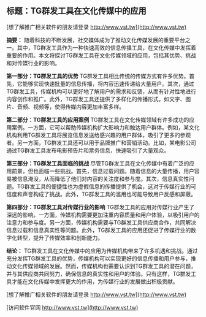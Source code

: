 ## **标题：TG群发工具在文化传媒中的应用**

[想了解推广相关软件的朋友请登录 http://www.vst.tw](http://www.vst.tw)

**摘要：**
随着科技的不断发展，社交媒体成为了推动文化传媒发展的重要平台之一。其中，TG群发工具作为一种快速高效的信息传播工具，在文化传媒中发挥着重要的作用。本文将探讨TG群发工具在文化传媒领域的应用，包括其优势、挑战和对传媒行业的影响。

**第一部分：TG群发工具的优势**
TG群发工具相比传统的传媒方式有许多优势。首先，它能够实现快速批量的信息传播，将内容迅速传递给大量用户。其次，通过TG群发工具，传媒机构可以更好地了解用户的需求和反馈，从而有针对性地进行内容创作和推广。此外，TG群发工具还提供了多样化的传播形式，如文字、图片、音频、视频等，使得传媒内容更加丰富多样。

**第二部分：TG群发工具的应用案例**
TG群发工具在文化传媒领域有许多成功的应用案例。一方面，它可以帮助传媒机构扩大影响力和触达用户群体。例如，某文化机构利用TG群发工具将展览信息发送给感兴趣的用户群体，吸引了更多的参观者。另一方面，TG群发工具还可以用于品牌推广和营销活动。比如，某电影公司通过TG群发工具发布电影预告片和票务信息，快速吸引了大量观众。

**第三部分：TG群发工具面临的挑战**
尽管TG群发工具在文化传媒中有着广泛的应用前景，但也面临一些挑战。首先，信息过载问题。随着信息的大量传播，用户容易被信息淹没，从而降低了他们对内容的关注度和参与度。其次，信息真实性问题。TG群发工具的便捷性也为虚假信息的传播提供了机会，这对于传媒行业的可信度和声誉构成了挑战。此外，TG群发工具的滥用也可能导致用户反感和屏蔽。

**第四部分：TG群发工具对传媒行业的影响**
TG群发工具的应用对传媒行业产生了深远的影响。一方面，传媒机构需要更加注重内容质量和用户体验，以吸引用户的注意力和参与度。另一方面，传媒机构需要与TG群发工具供应商合作，共同解决信息过载和信息真实性等问题。此外，TG群发工具的应用还促进了传媒行业的数字化转型，提升了传媒效率和创新能力。

**结论：**
TG群发工具在文化传媒中的应用为传媒机构带来了许多机遇和挑战。通过充分发挥TG群发工具的优势，传媒机构可以实现更好的信息传播和用户参与，推动文化传媒领域的发展。然而，传媒机构也需要认识到TG群发工具的潜在问题，并与其供应商共同努力，确保信息的真实性和用户的体验。只有这样，TG群发工具才能在文化传媒中发挥更大的作用，为传媒行业的发展做出积极贡献。

[想了解推广相关软件的朋友请登录 http://www.vst.tw](http://www.vst.tw)


[访问软件官网 http://www.vst.tw](http://www.vst.tw)
